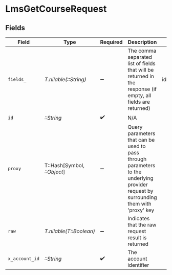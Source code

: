 # LmsGetCourseRequest


## Fields

| Field                                                                                                                                                                                | Type                                                                                                                                                                                 | Required                                                                                                                                                                             | Description                                                                                                                                                                          | Example                                                                                                                                                                              |
| ------------------------------------------------------------------------------------------------------------------------------------------------------------------------------------ | ------------------------------------------------------------------------------------------------------------------------------------------------------------------------------------ | ------------------------------------------------------------------------------------------------------------------------------------------------------------------------------------ | ------------------------------------------------------------------------------------------------------------------------------------------------------------------------------------ | ------------------------------------------------------------------------------------------------------------------------------------------------------------------------------------ |
| `fields_`                                                                                                                                                                            | *T.nilable(::String)*                                                                                                                                                                | :heavy_minus_sign:                                                                                                                                                                   | The comma separated list of fields that will be returned in the response (if empty, all fields are returned)                                                                         | id,remote_id,external_reference,content_ids,remote_content_ids,title,description,languages,course_type,cover_url,url,active,duration,categories,skills,updated_at,created_at,content |
| `id`                                                                                                                                                                                 | *::String*                                                                                                                                                                           | :heavy_check_mark:                                                                                                                                                                   | N/A                                                                                                                                                                                  |                                                                                                                                                                                      |
| `proxy`                                                                                                                                                                              | T::Hash[Symbol, *::Object*]                                                                                                                                                          | :heavy_minus_sign:                                                                                                                                                                   | Query parameters that can be used to pass through parameters to the underlying provider request by surrounding them with 'proxy' key                                                 |                                                                                                                                                                                      |
| `raw`                                                                                                                                                                                | *T.nilable(T::Boolean)*                                                                                                                                                              | :heavy_minus_sign:                                                                                                                                                                   | Indicates that the raw request result is returned                                                                                                                                    |                                                                                                                                                                                      |
| `x_account_id`                                                                                                                                                                       | *::String*                                                                                                                                                                           | :heavy_check_mark:                                                                                                                                                                   | The account identifier                                                                                                                                                               |                                                                                                                                                                                      |